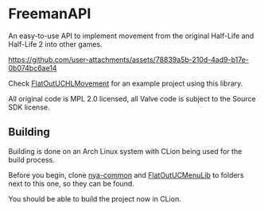 # FreemanAPI

An easy-to-use API to implement movement from the original Half-Life and Half-Life 2 into other games.

https://github.com/user-attachments/assets/78839a5b-210d-4ad9-b17e-0b074bc6ae14

Check [FlatOutUCHLMovement](https://github.com/gaycoderprincess/FlatOutUCHLMovement) for an example project using this library.

All original code is MPL 2.0 licensed, all Valve code is subject to the Source SDK license.

## Building

Building is done on an Arch Linux system with CLion being used for the build process. 

Before you begin, clone [nya-common](https://github.com/gaycoderprincess/nya-common) and [FlatOutUCMenuLib](https://github.com/gaycoderprincess/FlatOutUCMenuLib) to folders next to this one, so they can be found.

You should be able to build the project now in CLion.
